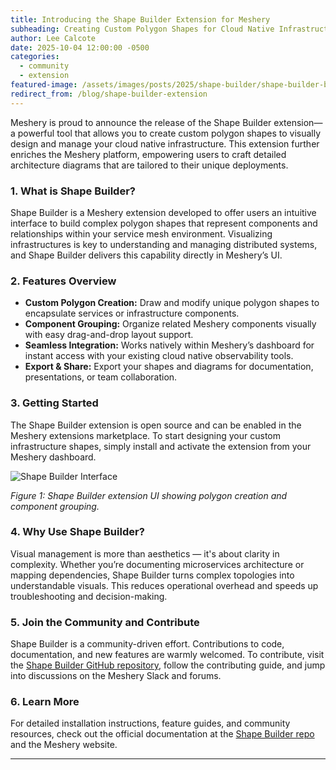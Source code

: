 ```yaml
---
title: Introducing the Shape Builder Extension for Meshery  
subheading: Creating Custom Polygon Shapes for Cloud Native Infrastructure Visualization  
author: Lee Calcote  
date: 2025-10-04 12:00:00 -0500  
categories:  
  - community  
  - extension  
featured-image: /assets/images/posts/2025/shape-builder/shape-builder-banner.png  
redirect_from: /blog/shape-builder-extension  
---
```


Meshery is proud to announce the release of the Shape Builder extension—a powerful tool that allows you to create custom polygon shapes to visually design and manage your cloud native infrastructure. This extension further enriches the Meshery platform, empowering users to craft detailed architecture diagrams that are tailored to their unique deployments.

### 1. What is Shape Builder?

Shape Builder is a Meshery extension developed to offer users an intuitive interface to build complex polygon shapes that represent components and relationships within your service mesh environment. Visualizing infrastructures is key to understanding and managing distributed systems, and Shape Builder delivers this capability directly in Meshery’s UI.

### 2. Features Overview

- **Custom Polygon Creation:** Draw and modify unique polygon shapes to encapsulate services or infrastructure components.
- **Component Grouping:** Organize related Meshery components visually with easy drag-and-drop layout support.
- **Seamless Integration:** Works natively within Meshery’s dashboard for instant access with your existing cloud native observability tools.
- **Export & Share:** Export your shapes and diagrams for documentation, presentations, or team collaboration.

### 3. Getting Started

The Shape Builder extension is open source and can be enabled in the Meshery extensions marketplace. To start designing your custom infrastructure shapes, simply install and activate the extension from your Meshery dashboard.

![Shape Builder Interface](/assets/images/posts/2025/shape-builder/shape-builder-ui.png)

*Figure 1: Shape Builder extension UI showing polygon creation and component grouping.*

### 4. Why Use Shape Builder?

Visual management is more than aesthetics — it's about clarity in complexity. Whether you’re documenting microservices architecture or mapping dependencies, Shape Builder turns complex topologies into understandable visuals. This reduces operational overhead and speeds up troubleshooting and decision-making.

### 5. Join the Community and Contribute

Shape Builder is a community-driven effort. Contributions to code, documentation, and new features are warmly welcomed. To contribute, visit the [Shape Builder GitHub repository](https://github.com/meshery-extensions/shape-builder/), follow the contributing guide, and jump into discussions on the Meshery Slack and forums.

### 6. Learn More

For detailed installation instructions, feature guides, and community resources, check out the official documentation at the [Shape Builder repo](https://github.com/meshery-extensions/shape-builder/) and the Meshery website.

---
